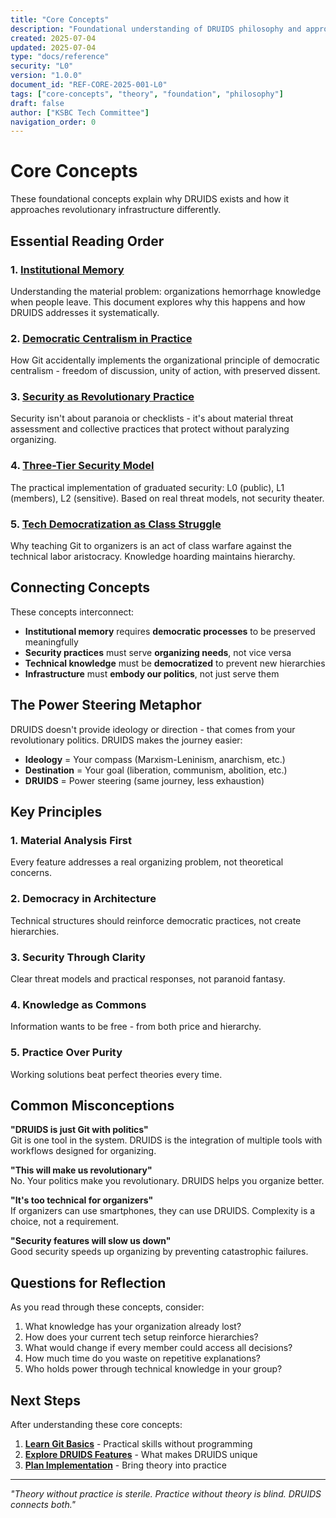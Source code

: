```yaml
---
title: "Core Concepts"
description: "Foundational understanding of DRUIDS philosophy and approach"
created: 2025-07-04
updated: 2025-07-04
type: "docs/reference"
security: "L0"
version: "1.0.0"
document_id: "REF-CORE-2025-001-L0"
tags: ["core-concepts", "theory", "foundation", "philosophy"]
draft: false
author: ["KSBC Tech Committee"]
navigation_order: 0
---
```


# Core Concepts

These foundational concepts explain why DRUIDS exists and how it approaches revolutionary infrastructure differently.

## Essential Reading Order

### 1. [Institutional Memory](../../learn/core-concepts/institutional-memory.md)
Understanding the material problem: organizations hemorrhage knowledge when people leave. This document explores why this happens and how DRUIDS addresses it systematically.

### 2. [Democratic Centralism in Practice](../../learn/core-concepts/democratic-centralism.md)
How Git accidentally implements the organizational principle of democratic centralism - freedom of discussion, unity of action, with preserved dissent.

### 3. [Security as Revolutionary Practice](../../learn/core-concepts/druids-security-implementation.md)
Security isn't about paranoia or checklists - it's about material threat assessment and collective practices that protect without paralyzing organizing.

### 4. [Three-Tier Security Model](../../learn/core-concepts/three-tier-system.md)
The practical implementation of graduated security: L0 (public), L1 (members), L2 (sensitive). Based on real threat models, not security theater.

### 5. [Tech Democratization as Class Struggle](../../learn/core-concepts/tech-democratization-as-class-struggle.md)
Why teaching Git to organizers is an act of class warfare against the technical labor aristocracy. Knowledge hoarding maintains hierarchy.

## Connecting Concepts

These concepts interconnect:

- **Institutional memory** requires **democratic processes** to be preserved meaningfully
- **Security practices** must serve **organizing needs**, not vice versa
- **Technical knowledge** must be **democratized** to prevent new hierarchies
- **Infrastructure** must **embody our politics**, not just serve them

## The Power Steering Metaphor

DRUIDS doesn't provide ideology or direction - that comes from your revolutionary politics. DRUIDS makes the journey easier:

- **Ideology** = Your compass (Marxism-Leninism, anarchism, etc.)
- **Destination** = Your goal (liberation, communism, abolition, etc.)
- **DRUIDS** = Power steering (same journey, less exhaustion)

## Key Principles

### 1. Material Analysis First
Every feature addresses a real organizing problem, not theoretical concerns.

### 2. Democracy in Architecture  
Technical structures should reinforce democratic practices, not create hierarchies.

### 3. Security Through Clarity
Clear threat models and practical responses, not paranoid fantasy.

### 4. Knowledge as Commons
Information wants to be free - from both price and hierarchy.

### 5. Practice Over Purity
Working solutions beat perfect theories every time.

## Common Misconceptions

**"DRUIDS is just Git with politics"**  
Git is one tool in the system. DRUIDS is the integration of multiple tools with workflows designed for organizing.

**"This will make us revolutionary"**  
No. Your politics make you revolutionary. DRUIDS helps you organize better.

**"It's too technical for organizers"**  
If organizers can use smartphones, they can use DRUIDS. Complexity is a choice, not a requirement.

**"Security features will slow us down"**  
Good security speeds up organizing by preventing catastrophic failures.

## Questions for Reflection

As you read through these concepts, consider:

1. What knowledge has your organization already lost?
2. How does your current tech setup reinforce hierarchies?
3. What would change if every member could access all decisions?
4. How much time do you waste on repetitive explanations?
5. Who holds power through technical knowledge in your group?

## Next Steps

After understanding these core concepts:

1. **[Learn Git Basics](../git-basics/)** - Practical skills without programming
2. **[Explore DRUIDS Features](../druids-fundamentals/)** - What makes DRUIDS unique
3. **[Plan Implementation](../../implement/)** - Bring theory into practice

---

*"Theory without practice is sterile. Practice without theory is blind. DRUIDS connects both."*